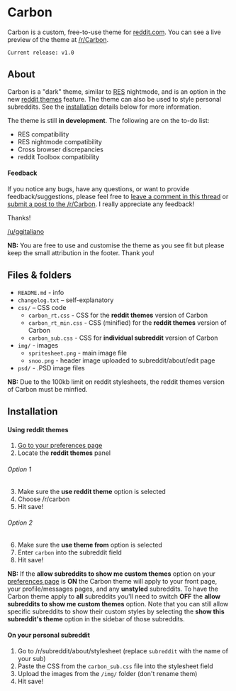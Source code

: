 # Carbon
Carbon is a custom, free-to-use theme for [reddit.com](http://reddit.com). You can see a live preview of the theme at [/r/Carbon](http://reddit.com/r/carbon).

`Current release: v1.0`

## About

Carbon is a "dark" theme, similar to [RES](https://github.com/honestbleeps/Reddit-Enhancement-Suite) nightmode, and is an option in the new [reddit themes](http://www.reddit.com/r/goldbenefits/comments/33ei8y/introducing_reddit_themes_change_the_appearance/) feature. The theme can also be used to style personal subreddits. See the [installation](#installation) details below for more information.

The theme is still **in development**. The following are on the to-do list:

* RES compatibility
* RES nightmode compatibility
* Cross browser discrepancies
* reddit Toolbox compatibility

#### Feedback

If you notice any bugs, have any questions, or want to provide feedback/suggestions, please feel free to [leave a comment in this thread](http://www.reddit.com/r/carbon/comments/33g9qc/carbon_v10_bugs_and_feedback_thread/) or [submit a post to the /r/Carbon](http://www.reddit.com/r/carbon/submit?selftext=true). I really appreciate any feedback!

Thanks!

[/u/ggitaliano](http://reddit.com/user/ggitaliano)

**NB:** You are free to use and customise the theme as you see fit but please keep the small attribution in the footer. Thank you!

## Files & folders

* `README.md` - info
* `changelog.txt` – self-explanatory
* `css/` – CSS code
    * `carbon_rt.css` - CSS for the **reddit themes** version of Carbon
    * `carbon_rt_min.css` - CSS (minified) for the **reddit themes** version of Carbon
    * `carbon_sub.css` - CSS for **individual subreddit** version of Carbon
* `img/` - images
    * `spritesheet.png` - main image file
    * `snoo.png` - header image uploaded to subreddit/about/edit page
* `psd/` - .PSD image files

**NB:** Due to the 100kb limit on reddit stylesheets, the reddit themes version of Carbon must be minfied.

## Installation 

#### Using reddit themes

1. [Go to your preferences page](http://reddit.com/prefs)
2. Locate the <b>reddit themes</b> panel

###### Option 1
3. Make sure the <b>use reddit theme</b> option is selected
4. Choose /r/carbon
5. Hit save!

###### Option 2
6. Make sure the <b>use theme from</b> option is selected
7. Enter `carbon` into the subreddit field
8. Hit save!

<b>NB:</b> If the <b>allow subreddits to show me custom themes</b> option on your [preferences page](http://reddit.com/prefs) is <b>ON</b> the Carbon theme will apply to your front page, your profile/messages pages, and any <b>unstyled</b> subreddits. To have the Carbon theme apply to <b>all</b> subreddits you'll need to switch <b>OFF</b> the <b>allow subreddits to show me custom themes</b> option. Note that you can still allow specific subreddits to show their custom styles by selecting the <b>show this subreddit's theme</b> option in the sidebar of those subreddits.

#### On your personal subreddit

1. Go to /r/subreddit/about/stylesheet (replace `subreddit` with the name of your sub)
2. Paste the CSS from the `carbon_sub.css` file into the stylesheet field
3. Upload the images from the `/img/` folder (don't rename them)
4. Hit save!
